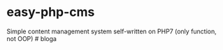 # easy-php-cms
Simple content management system self-written on PHP7 (only function, not OOP)
#   b l o g a  
 